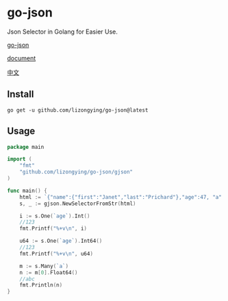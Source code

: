 # go-json

Json Selector in Golang for Easier Use.

[go-json](https://github.com/lizongying/go-json)

[document](https://pkg.go.dev/github.com/lizongying/go-json)

[中文](./README_CN.md)

## Install

```
go get -u github.com/lizongying/go-json@latest
```

## Usage

```go
package main

import (
	"fmt"
	"github.com/lizongying/go-json/gjson"
)

func main() {
	html := `{"name":{"first":"Janet","last":"Prichard"},"age":47, "a": [2,3]}`
	s, _ := gjson.NewSelectorFromStr(html)

	i := s.One(`age`).Int()
	//123
	fmt.Printf("%+v\n", i)

	u64 := s.One(`age`).Int64()
	//123
	fmt.Printf("%+v\n", u64)

	m := s.Many(`a`)
	n := m[0].Float64()
	//abc
	fmt.Println(n)
}

```